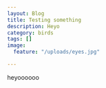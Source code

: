 ```yaml
---
layout: Blog
title: Testing something
description: Heyo
category: birds
tags: []
image:
  feature: "/uploads/eyes.jpg"

---
```

heyoooooo
